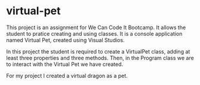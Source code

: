 # virtual-pet
This project is an assignment for We Can Code It Bootcamp. It allows the student to pratice creating and using classes. It is a console application named Virtual Pet, created using Visual Studios. 

In this project the student is required to create a VirtualPet class, adding at least three properties and three methods.
Then, in the Program class we are to interact with the Virtual Pet we have created. 

For my project I created a virtual dragon as a pet. 
